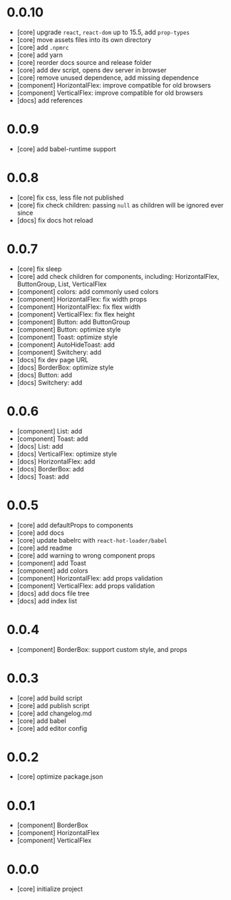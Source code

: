 # 0.0.10

- [core] upgrade `react`, `react-dom` up to 15.5, add `prop-types`
- [core] move assets files into its own directory
- [core] add `.npmrc`
- [core] add yarn
- [core] reorder docs source and release folder
- [core] add dev script, opens dev server in browser
- [core] remove unused dependence, add missing dependence
- [component] HorizontalFlex: improve compatible for old browsers
- [component] VerticalFlex: improve compatible for old browsers
- [docs] add references

# 0.0.9

- [core] add babel-runtime support

# 0.0.8

- [core] fix css, less file not published
- [core] fix check children: passing `null` as children will be ignored ever since
- [docs] fix docs hot reload

# 0.0.7

- [core] fix sleep
- [core] add check children for components, including: HorizontalFlex, ButtonGroup, List, VerticalFlex
- [component] colors: add commonly used colors
- [component] HorizontalFlex: fix width props
- [component] HorizontalFlex: fix flex width
- [component] VerticalFlex: fix flex height
- [component] Button: add ButtonGroup
- [component] Button: optimize style
- [component] Toast: optimize style
- [component] AutoHideToast: add
- [component] Switchery: add
- [docs] fix dev page URL
- [docs] BorderBox: optimize style
- [docs] Button: add
- [docs] Switchery: add

# 0.0.6

- [component] List: add
- [component] Toast: add
- [docs] List: add
- [docs] VerticalFlex: optimize style
- [docs] HorizontalFlex: add
- [docs] BorderBox: add
- [docs] Toast: add

# 0.0.5

- [core] add defaultProps to components
- [core] add docs
- [core] update babelrc with `react-hot-loader/babel`
- [core] add readme
- [core] add warning to wrong component props
- [component] add Toast
- [component] add colors
- [component] HorizontalFlex: add props validation
- [component] VerticalFlex: add props validation
- [docs] add docs file tree
- [docs] add index list

# 0.0.4

- [component] BorderBox: support custom style, and props

# 0.0.3

- [core] add build script
- [core] add publish script
- [core] add changelog.md
- [core] add babel
- [core] add editor config

# 0.0.2

- [core] optimize package.json

# 0.0.1

- [component] BorderBox
- [component] HorizontalFlex
- [component] VerticalFlex

# 0.0.0

- [core] initialize project
